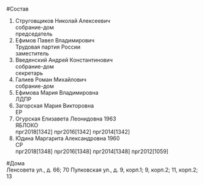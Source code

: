 #Состав  
1. Струговщиков Николай Алексеевич  
    собрание-дом  
    председатель  
2. Ефимов Павел Владимирович  
    Трудовая партия России  
    заместитель  
3. Введенский Андрей Константинович  
    собрание-дом  
    секретарь  
4. Галиев Роман Михайлович  
    собрание-дом  
5. Ефимова Мария Владимировна  
    ЛДПР  
6. Загорская Мария Викторовна  
    ЕР  
7. Огурская Елизавета Леонидовна 1963  
    ЯБЛОКО  
    прг2018[1342] прг2016[1342] прг2014[1342]  
8. Юдина Маргарита Александровна 1960  
    СР  
    прг2018[1348] прг2016[1348] прг2014[1348] прг2012[1059]  
  
#Дома  
Ленсовета ул., д. 66; 70 Пулковская ул., д. 9, корп.1; 9, корп.2; 11, корп.2; 13  
  
